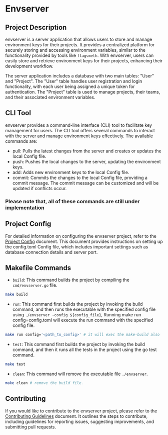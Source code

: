 # Envserver

## Project Description

envserver is a server application that allows users to store and manage environment keys for their projects. It provides a centralized platform for securely storing and accessing environment variables, similar to the functionality provided by tools like `flagsmeth`. With envserver, users can easily store and retrieve environment keys for their projects, enhancing their development workflow.

The server application includes a database with two main tables: "User" and "Project". The "User" table handles user registration and login functionality, with each user being assigned a unique token for authentication. The "Project" table is used to manage projects, their teams, and their associated environment variables.

## CLI Tool

envserver provides a command-line interface (CLI) tool to facilitate key management for users. The CLI tool offers several commands to interact with the server and manage environment keys effectively. The available commands are:

- pull: Pulls the latest changes from the server and creates or updates the local Config file.
- push: Pushes the local changes to the server, updating the environment keys.
- add: Adds new environment keys to the local Config file.
- commit: Commits the changes to the local Config file, providing a commit message. The commit message can be customized and will be updated if conflicts occur.

### Please note that, all of these commands are still under implementation

## Project Config

For detailed information on configuring the envserver project, refer to the [Project Config](./docs/Config.md) document. This document provides instructions on setting up the config.toml Config file, which includes important settings such as database connection details and server port.

## Makefile Commands

- `build`: This command builds the project by compiling the `cmd/envserver.go` file.

```sh
make build
```

- `run`: This command first builds the project by invoking the build command, and then runs the executable with the specified config file using `./envserver -config ${config_file}`, Running make run config=config.toml will execute the run command with the specified config file.

```sh
make run config='<path_to_config>' # it will exec the make-build also
```

- `test`: This command first builds the project by invoking the build command, and then it runs all the tests in the project using the go test command.

```sh
make test
```

- `clean`: This command will remove the executable file `./envserver`.

```sh
make clean # remove the build file.
```

## Contributing

If you would like to contribute to the envserver project, please refer to the [Contributing Guidelines](./docs/contributing.md) document. It outlines the steps to contribute, including guidelines for reporting issues, suggesting improvements, and submitting pull requests.
